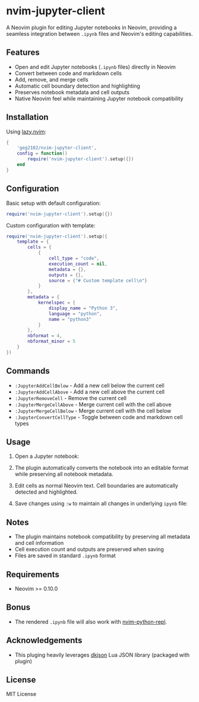 # nvim-jupyter-client

A Neovim plugin for editing Jupyter notebooks in Neovim, providing a seamless integration between `.ipynb` files and Neovim's editing capabilities.

## Features

- Open and edit Jupyter notebooks (`.ipynb` files) directly in Neovim
- Convert between code and markdown cells
- Add, remove, and merge cells
- Automatic cell boundary detection and highlighting
- Preserves notebook metadata and cell outputs
- Native Neovim feel while maintaining Jupyter notebook compatibility

## Installation
Using [lazy.nvim](https://github.com/folke/lazy.nvim):

```lua
{
    'geg2102/nvim-jupyter-client',
    config = function()
        require('nvim-jupyter-client').setup({})
    end
}
```

## Configuration

Basic setup with default configuration:

```lua
require('nvim-jupyter-client').setup({})
```

Custom configuration with template:

```lua
require('nvim-jupyter-client').setup({
    template = {
        cells = {
            {
                cell_type = "code",
                execution_count = nil,
                metadata = {},
                outputs = {},
                source = {"# Custom template cell\n"}
            }
        },
        metadata = {
            kernelspec = {
                display_name = "Python 3",
                language = "python",
                name = "python3"
            }
        },
        nbformat = 4,
        nbformat_minor = 5
    }
})
```

## Commands

- `:JupyterAddCellBelow` - Add a new cell below the current cell
- `:JupyterAddCellAbove` - Add a new cell above the current cell
- `:JupyterRemoveCell` - Remove the current cell
- `:JupyterMergeCellAbove` - Merge current cell with the cell above
- `:JupyterMergeCellBelow` - Merge current cell with the cell below
- `:JupyterConvertCellType` - Toggle between code and markdown cell types

## Usage

1. Open a Jupyter notebook:

2. The plugin automatically converts the notebook into an editable format while preserving all notebook metadata.

3. Edit cells as normal Neovim text. Cell boundaries are automatically detected and highlighted.

4. Save changes using `:w` to maintain all changes in underlying `ipynb` file:

## Notes

- The plugin maintains notebook compatibility by preserving all metadata and cell information
- Cell execution count and outputs are preserved when saving
- Files are saved in standard `.ipynb` format

## Requirements

- Neovim >= 0.10.0

## Bonus 

- The rendered `.ipynb` file will also work with [nvim-python-repl](https://github.com/geg2102/nvim-python-repl). 

## Acknowledgements
- This pluging heavily leverages [dkjson](https://github.com/LuaDist/dkjson) Lua JSON library (packaged with plugin)

## License

MIT License
